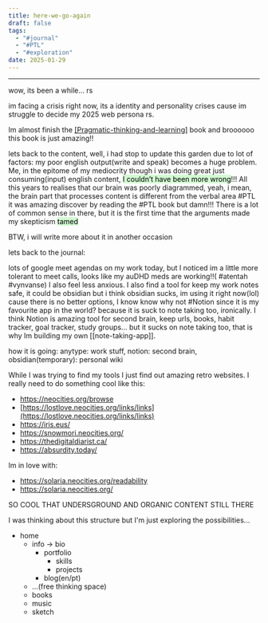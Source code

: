 ```yaml
---
title: here-we-go-again
draft: false
tags:
  - "#journal"
  - "#PTL"
  - "#exploration"
date: 2025-01-29
---
```

 
---

wow, its been a while... rs

im facing a crisis right now, its a identity and personality crises cause im struggle to decide my 2025 web persona rs. 

Im almost finish the [[Pragmatic-thinking-and-learning]]( #PTL ) book and broooooo this book is just amazing!! 

lets back to the content, well, i had stop to update this garden due to lot of factors: my poor english output(write and speak) becomes a huge  problem. Me, in the epitome of my mediocrity though i was doing great just consuming(input) english content, <mark style="background: #BBFABBA6;">I couldn’t have been more wrong</mark>!!!
All this years to realises that our brain was poorly diagrammed, yeah, i mean, the brain part that processes content is different from the verbal area #PTL it was amazing discover by reading the #PTL book but damn!!!
There is a lot of common sense in there, but it is the first time that the arguments made my skepticism <mark style="background: #BBFABBA6;">tamed</mark>

BTW, i will write more about it in another occasion 

lets back to the journal:

lots of google meet agendas on my work today, but I noticed im a little more tolerant to meet calls, looks like my auDHD meds are working!!( #atentah #vynvanse) I also feel less anxious. I also find a tool for keep my work notes safe, it could be obsidian but i think obsidian sucks, im using it right now(lol) cause there is no better options, I know know why not #Notion since it is my favourite app in the world? because it is suck to note taking too, ironically. I think Notion is amazing tool for second brain, keep urls, books, habit tracker, goal tracker, study groups... but it sucks on note taking too, that is why Im building my own [[note-taking-app]].

how it is going:
anytype: work stuff,
notion: second brain,
obsidian(temporary): personal wiki

While I was trying to find my tools I just find out amazing retro websites. I really need to do something cool like this:  

* https://neocities.org/browse
* [https://lostlove.neocities.org/links/links](https://lostlove.neocities.org/links/links)
* https://iris.eus/
* https://snowmori.neocities.org/
* https://thedigitaldiarist.ca/
* https://absurdity.today/

Im in love with:
- https://solaria.neocities.org/readability
- https://solaria.neocities.org/

SO COOL THAT UNDERSGROUND AND ORGANIC CONTENT STILL THERE



I was thinking about this structure but I'm just exploring the possibilities...

- home
    - info → bio
        - portfolio
            - skills
            - projects
        - blog(en/pt)
    - …(free thinking space)
    - books
    - music
    - sketch


